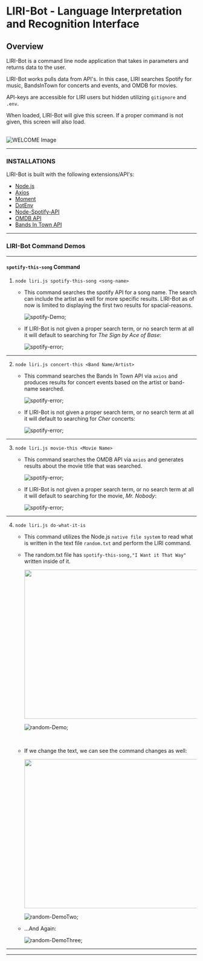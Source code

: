 # LIRI-Bot - Language Interpretation and Recognition Interface

## Overview
LIRI-Bot is a command line node application that takes in parameters and returns data to the user.

LIRI-Bot works pulls data from API's. In this case, LIRI searches Spotify for music, BandsInTown for concerts and events, and OMDB for movies.

API-keys are accessible for LIRI users but hidden utilizing `gitignore` and `.env`.
<aside> When loaded, LIRI-Bot will give this screen. If a proper command is not given, this screen will also load. </aside>

<br>

![WELCOME Image](/images/Liri_Bot_WELCOME_Demo.png)

***

### INSTALLATIONS
LIRI-Bot is built with the following extensions/API's:
* [Node.js](https://nodejs.org/en/)
* [Axios](https://www.npmjs.com/package/axios)
* [Moment](https://www.npmjs.com/package/moment)
* [DotEnv](https://www.npmjs.com/package/dotenv)
* [Node-Spotify-API](https://www.npmjs.com/package/node-spotify-api)
* [OMDB API](http://www.omdbapi.com)
* [Bands In Town API](http://www.artists.bandsintown.com/bandsintown-api)

***

### LIRI-Bot Command Demos
<hr>

#### `spotify-this-song` Command
1. `node liri.js spotify-this-song <song-name>`
    - This command searches the spotify API for a song name. The search can include the artist as well for more specific results. LIRI-Bot as of now is limited to displaying the first two results for spacial-reasons.
        <br>
        
        ![spotify-Demo](/images/Liri_Bot_spotify-this-song-1_Demo.gif);



    - If LIRI-Bot is not given a proper search term, or no search term at all it will default to searching for <em>The Sign by Ace of Base</em>:
        <br>

        ![spotify-error](/images/Liri_Bot_spotify-this-song_ERR_Demo.gif);
      

<hr>

2. `node liri.js concert-this <Band Name/Artist>`
    - This command searches the Bands In Town API via `axios` and produces results for concert events based on the artist or band-name searched.
        <br>

        ![spotify-error](/images/Liri_Bot_concert-this_Demo.gif);


    - If LIRI-Bot is not given a proper search term, or no search term at all it will default to searching for <em>Cher</em> concerts:

        ![spotify-error](/images/Liri_Bot_concert-this_Demo_1.gif);

<hr>

3. `node liri.js movie-this <Movie Name>`
    - This command searches the OMDB API via `axios` and generates results about the movie title that was searched.


        ![spotify-error](/images/Liri_Bot_movie-this_Demo_.gif);
   
    - If LIRI-Bot is not given a proper search term, or no search term at all it will default to searching for the movie, <em>Mr. Nobody</em>:


        ![spotify-error](/images/Liri_Bot_movie-this_Demo_err.gif);
    

<hr>

4. `node liri.js do-what-it-is`
    - This command utilizes the Node.js `native file system` to read what is written in the text file `random.txt` and perform the LIRI command. 
    - The random.txt file has `spotify-this-song,"I Want it That Way"` written inside of it. 

        <img src="/images/random_demo_1.png" width="640" height="394" />

        ![random-Demo](/images/Liri_Bot_do-this_demo_1.gif);

        <br>

    - If we change the text, we can see the command changes as well: 

        <img src="/images/random_demo_2.png" width="640" height="394" />

        ![random-DemoTwo](/images/Liri_Bot_do-this_demo_2.gif);

    - ...And Again: 

        ![random-DemoThree](/images/Liri_Bot_do-this_demo_3.gif);

***
***




        




  
    
